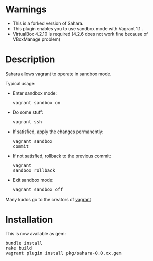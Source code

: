 # Warnings

- This is a forked version of Sahara.
- This plugin enables you to use sandbox mode with Vagrant 1.1 .
- VirtualBox 4.2.10 is required (4.2.6 does not work fine because of VBoxManage problem)

# Description

Sahara allows vagrant to operate in sandbox mode.

Typical usage:

- Enter sandbox mode: <pre>vagrant sandbox on</pre>
- Do some stuff: <pre>vagrant ssh </pre>
- If satisfied, apply the changes permanently: <pre>vagrant sandbox commit</pre>
- If not satisfied, rollback to the previous commit: <pre>vagrant sandbox rollback</pre>
- Exit sandbox mode: <pre>vagrant sandbox off</pre>

Many kudos go to the creators of [vagrant](http://vagrantup.com)

# Installation

This is now available as gem:

<pre>
bundle install
rake build
vagrant plugin install pkg/sahara-0.0.xx.gem
</pre>


